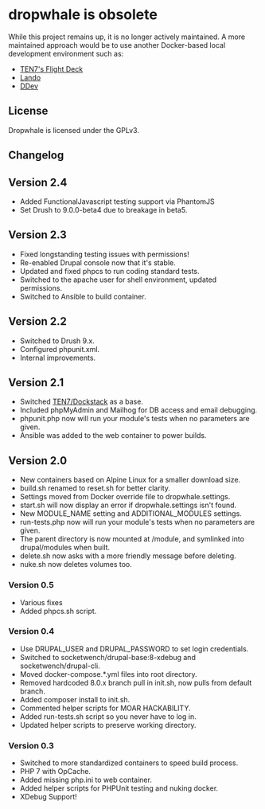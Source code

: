 # dropwhale is obsolete

While this project remains up, it is no longer actively maintained. A more maintained approach would be to use another Docker-based local development environment such as:

* [TEN7's Flight Deck](https://github.com/ten7/flight-deck)
* [Lando](https://docs.lando.dev/)
* [DDev](https://www.ddev.com/)

## License

Dropwhale is licensed under the GPLv3.

## Changelog

## Version 2.4
* Added FunctionalJavascript testing support via PhantomJS
* Set Drush to 9.0.0-beta4 due to breakage in beta5.

## Version 2.3
* Fixed longstanding testing issues with permissions!
* Re-enabled Drupal console now that it's stable.
* Updated and fixed phpcs to run coding standard tests.
* Switched to the apache user for shell environment, updated permissions.
* Switched to Ansible to build container.

## Version 2.2
* Switched to Drush 9.x.
* Configured phpunit.xml.
* Internal improvements.

## Version 2.1
* Switched [TEN7/Dockstack](https://github.com/ten7/dockstack) as a base.
* Included phpMyAdmin and Mailhog for DB access and email debugging.
* phpunit.php now will run your module's tests when no parameters are given.
* Ansible was added to the web container to power builds.

## Version 2.0
* New containers based on Alpine Linux for a smaller download size.
* build.sh renamed to reset.sh for better clarity.
* Settings moved from Docker override file to dropwhale.settings.
* start.sh will now display an error if dropwhale.settings isn't found.
* New MODULE_NAME setting and ADDITIONAL_MODULES settings.
* run-tests.php now will run your module's tests when no parameters are given.
* The parent directory is now mounted at /module, and symlinked into drupal/modules when built.
* delete.sh now asks with a more friendly message before deleting.
* nuke.sh now deletes volumes too.

### Version 0.5
* Various fixes
* Added phpcs.sh script.

### Version 0.4
* Use DRUPAL_USER and DRUPAL_PASSWORD to set login credentials.
* Switched to socketwench/drupal-base:8-xdebug and socketwench/drupal-cli.
* Moved docker-compose.*.yml files into root directory.
* Removed hardcoded 8.0.x branch pull in init.sh, now pulls from default branch.
* Added composer install to init.sh.
* Commented helper scripts for MOAR HACKABILITY.
* Added run-tests.sh script so you never have to log in.
* Updated helper scripts to preserve working directory.

### Version 0.3
* Switched to more standardized containers to speed build process.
* PHP 7 with OpCache.
* Added missing php.ini to web container.
* Added helper scripts for PHPUnit testing and nuking docker.
* XDebug Support!
